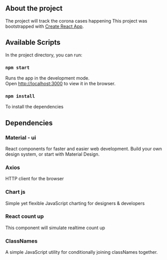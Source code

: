 ## About the project
The project will track the corona cases happening
This project was bootstrapped with [Create React App](https://github.com/facebook/create-react-app).

## Available Scripts
In the project directory, you can run:

### `npm start`

Runs the app in the development mode.<br />
Open [http://localhost:3000](http://localhost:3000) to view it in the browser.

### `npm install`
To install the dependencies

## Dependencies

### Material - ui
React components for faster and easier web development. Build your own design system, or start with Material Design.

### Axios
HTTP client for the browser 

### Chart js
Simple yet flexible JavaScript charting for designers & developers

### React count up
This component will simulate realtime count up

### ClassNames
A simple JavaScript utility for conditionally joining classNames together.
